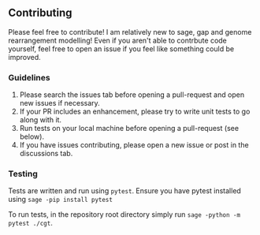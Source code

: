 ## Contributing
Please feel free to contribute! I am relatively new to sage, gap and genome rearrangement modelling! Even if you aren't able to contrbute code yourself, feel free to open an issue if you feel like something could be improved.

### Guidelines
1. Please search the issues tab before opening a pull-request and open new issues if necessary.
2. If your PR includes an enhancement, please try to write unit tests to go along with it.
3. Run tests on your local machine before opening a pull-request (see below).
4. If you have issues contributing, please open a new issue or post in the discussions tab.

### Testing
Tests are written and run using `pytest`.
Ensure you have pytest installed using 
`sage -pip install pytest`

To run tests, in the repository root directory simply run `sage -python -m pytest ./cgt`.
